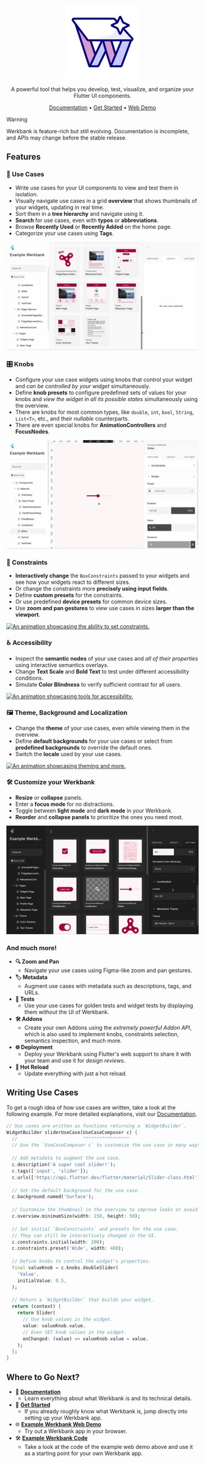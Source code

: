 <p align="center">
  <img src="https://raw.githubusercontent.com/neusta-mobile-solutions-gmbh/werkbank/2fbb22660cd5985d842e74d38fe98a5b5c60c4f5/packages/werkbank/pub_images/logo.png" alt="Werkbank"/><br/><br/>
  <span>A powerful tool that helps you develop, test, visualize, and organize your Flutter UI components.</span>
</p>

<p align="center">
  <a href="https://pub.dev/documentation/werkbank/latest/topics/Welcome-topic.html">Documentation</a> •
  <a href="https://pub.dev/documentation/werkbank/latest/topics/Get%20Started-topic.html">Get Started</a> •
  <a href="https://neusta-mobile-solutions-gmbh.github.io/werkbank/">Web Demo</a>
</p>

> [!WARNING]
> Werkbank is feature-rich but still evolving. Documentation is incomplete, and APIs may change before the stable release.

## Features

### **🧩 Use Cases**

- Write use cases for your UI components to view and test them in isolation.
- Visually navigate use cases in a grid **overview** that shows thumbnails of your widgets, updating in real time.
- Sort them in a **tree hierarchy** and navigate using it.
- **Search** for use cases, even with **typos** or **abbreviations**.
- Browse **Recently Used** or **Recently Added** on the home page.
- Categorize your use cases using **Tags**.

[![An animation showcasing use cases.](https://raw.githubusercontent.com/neusta-mobile-solutions-gmbh/werkbank/a78751dcab9df74116fd589699a69fb3cbe97de9/packages/werkbank/pub_images/use_cases.webp)](https://github.com/user-attachments/assets/4b270492-2b54-4d6c-bbf6-ce755372ff3f)

### **🎛️ Knobs**

- Configure your use case widgets using knobs that control your widget and *can be controlled by your widget* simultaneously.
- Define **knob presets** to configure predefined sets of values for your knobs and *view the widget in all its possible states* simultaneously using the overview.
- There are knobs for most common types, like `double`, `int`, `bool`, `String`, `List<T>`, etc., and their *nullable* counterparts.
- There are even special knobs for **AnimationControllers** and **FocusNodes**.

[![An animation showcasing knobs.](https://raw.githubusercontent.com/neusta-mobile-solutions-gmbh/werkbank/a78751dcab9df74116fd589699a69fb3cbe97de9/packages/werkbank/pub_images/knobs.webp)](https://github.com/user-attachments/assets/4510ff50-54f6-4322-85da-d4aa424da681)

### **📏 Constraints**

- **Interactively change** the `BoxConstraints` passed to your widgets and see how your widgets react to different sizes.
- Or change the constraints more **precisely using input fields**.
- Define **custom presets** for the constraints.
- Or use predefined **device presets** for common device sizes.
- Use **zoom and pan gestures** to view use cases in sizes **larger than the viewport**.

[![An animation showcasing the ability to set constraints.](https://raw.githubusercontent.com/neusta-mobile-solutions-gmbh/werkbank/a78751dcab9df74116fd589699a69fb3cbe97de9/packages/werkbank/pub_images/constraints.webp)](https://github.com/user-attachments/assets/6a6d95b4-e0d4-4e24-9c28-d4dc4d169be0)

### **♿ Accessibility**

- Inspect the **semantic nodes** of your use cases and *all of their properties* using interactive semantics overlays.
- Change **Text Scale** and **Bold Text** to test under different accessibility conditions.
- Simulate **Color Blindness** to verify sufficient contrast for all users.

[![An animation showcasing tools for accessibility.](https://raw.githubusercontent.com/neusta-mobile-solutions-gmbh/werkbank/a78751dcab9df74116fd589699a69fb3cbe97de9/packages/werkbank/pub_images/accessibility.webp)](https://github.com/user-attachments/assets/5f1495c5-8685-4549-a00e-04e9adc00064)

### **🖼️ Theme, Background and Localization**

- Change the **theme** of your use cases, even while viewing them in the overview.
- Define **default backgrounds** for your use cases or select from **predefined backgrounds** to override the default ones.
- Switch the **locale** used by your use cases.

[![An animation showcasing theming and more.](https://raw.githubusercontent.com/neusta-mobile-solutions-gmbh/werkbank/a78751dcab9df74116fd589699a69fb3cbe97de9/packages/werkbank/pub_images/theme_and_more.webp)](https://github.com/user-attachments/assets/9481f912-3dd8-4b72-ba3f-5955495ea979)

### **🛠️ Customize your Werkbank**

- **Resize** or **collapse** panels.
- Enter a **focus mode** for no distractions.
- Toggle between **light mode** and **dark mode** in your Werkbank.
- **Reorder** and **collapse panels** to prioritize the ones you need most.

[![An animation showcasing the customizability of Werkbank.](https://raw.githubusercontent.com/neusta-mobile-solutions-gmbh/werkbank/a78751dcab9df74116fd589699a69fb3cbe97de9/packages/werkbank/pub_images/customization.webp)](https://github.com/user-attachments/assets/379b3d2d-f75e-4f4e-b70b-7f31d1fa4fab)

### **And much more!**

- **🔍 Zoom and Pan**
  - Navigate your use cases using Figma-like zoom and pan gestures.
- **🏷️ Metadata**
  - Augment use cases with metadata such as descriptions, tags, and URLs.
- **🧪 Tests**
  - Use your use cases for golden tests and widget tests by displaying them without the UI of Werkbank.
- **🛠️ Addons**
  - Create your own Addons using the *extremely powerful Addon API*, which is also used to implement knobs, constraints selection, semantics inspection, and much more.
- **🌐 Deployment**
  - Deploy your Werkbank using Flutter's web support to share it with your team and use it for *design reviews*.
- **🔄 Hot Reload**
  - Update everything with just a hot reload.

## Writing Use Cases

To get a rough idea of how use cases are written, take a look at the following example.
For more detailed explanations, visit our [Documentation](https://pub.dev/documentation/werkbank/latest/topics/Welcome-topic.html).

```dart
// Use cases are written as functions returning a `WidgetBuilder`.
WidgetBuilder sliderUseCase(UseCaseComposer c) {
  //                        ^^^^^^^^^^^^^^^^^
  // Use the `UseCaseComposer c` to customize the use case in many ways.

  // Add metadata to augment the use case.
  c.description('A super cool slider!');
  c.tags(['input', 'slider']);
  c.urls(['https://api.flutter.dev/flutter/material/Slider-class.html']);

  // Set the default background for the use case.
  c.background.named('Surface');

  // Customize the thumbnail in the overview to improve looks or avoid overflows.
  c.overview.minimumSize(width: 150, height: 50);

  // Set initial `BoxConstraints` and presets for the use case.
  // They can still be interactively changed in the UI.
  c.constraints.initial(width: 200);
  c.constraints.preset('Wide', width: 400);

  // Define knobs to control the widget's properties.
  final valueKnob = c.knobs.doubleSlider(
    'Value',
    initialValue: 0.5,
  );

  // Return a `WidgetBuilder` that builds your widget.
  return (context) {
    return Slider(
      // Use knob values in the widget.
      value: valueKnob.value,
      // Even SET knob values in the widget.
      onChanged: (value) => valueKnob.value = value,
    );
  };
}
```

## Where to Go Next?

- 📖 [**Documentation**](https://pub.dev/documentation/werkbank/latest/topics/Welcome-topic.html)
  - Learn everything about what Werkbank is and its technical details.
- 🚀 [**Get Started**](https://pub.dev/documentation/werkbank/latest/topics/Get%20Started-topic.html)
  - If you already roughly know what Werkbank is, jump directly into setting up your Werkbank app.
- 🌐 [**Example Werkbank Web Demo**](https://neusta-mobile-solutions-gmbh.github.io/werkbank/)
  - Try out a Werkbank app in your browser.
- 🛠️ [**Example Werkbank Code**](https://github.com/neusta-mobile-solutions-gmbh/werkbank/tree/main/example/example_werkbank)
  - Take a look at the code of the example web demo above and use it as a starting point for your own Werkbank app.
